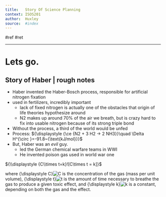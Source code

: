 ```yaml
---
title:   Story Of Science Planning
context: ISOS201
author:  Huxley
source:  #index
---
```


#ref #ret  

---

# Lets go.
## Story of Haber | rough notes

- Haber invented the Haber-Bosch process, responsible for artificial nitrogen fixation
- used in fertilizers, incredibly important
	- lack of fixed nitrogen is actually one of the obstacles that origin of life theories hypothesize around
	- N2 makes up around 70% of the air we breath, but is crazy hard to fix into usable nitrogen because of its strong triple bond
- Without the process, a third of the world would be unfed
- Process: ${\displaystyle {\ce {N2 + 3 H2 -> 2 NH3}}\quad \Delta H^{\circ }=-91.8~{\text{kJ/mol}}}$
- But, Haber was an *evil* guy. 
	- led the German chemical warfare teams in WWI
	- He invented poison gas used in world war one

${\\displaystyle {C\\times t=k}![C\times t = k]}$ 

where {\\displaystyle C}![C](https://wikimedia.org/api/rest_v1/media/math/render/svg/4fc55753007cd3c18576f7933f6f089196732029) is the concentration of the gas (mass per unit volume), {\\displaystyle t}![t](https://wikimedia.org/api/rest_v1/media/math/render/svg/65658b7b223af9e1acc877d848888ecdb4466560) is the amount of time necessary to breathe the gas to produce a given toxic effect, and {\\displaystyle k}![k](https://wikimedia.org/api/rest_v1/media/math/render/svg/c3c9a2c7b599b37105512c5d570edc034056dd40) is a constant, depending on both the gas and the effect.











